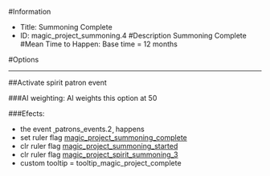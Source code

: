 #Information
 - Title: Summoning Complete
 - ID: magic_project_summoning.4
#Description
Summoning Complete
#Mean Time to Happen:
Base time = 12 months

#Options

___
##Activate spirit patron event

###AI weighting:
AI weights this option at 50


###Efects:<ul><li>the event ˻patrons_events.2˼ happens</li><li>set ruler flag [magic_project_summoning_complete](../flags/magic_project_summoning_complete.md)</li><li>clr ruler flag [magic_project_summoning_started](../flags/magic_project_summoning_started.md)</li><li>clr ruler flag [magic_project_spirit_summoning_3](../flags/magic_project_spirit_summoning_3.md)</li><li>custom tooltip = tooltip_magic_project_complete</li></ul>
